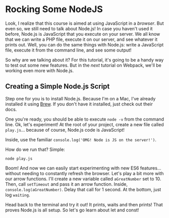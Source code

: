 # Rocking Some NodeJS

Look, I realize that this course is aimed at using JavaScript in a *browser*. But
even so, we still need to talk about Node.js! In case you haven't used it before,
Node.js is JavaScript that you execute on your server. We all know that we can write
a PHP file, execute it on our server, and see whatever it prints out. Well, you can
do the same things with Node.js: write a JavaScript file, execute it from the command
line, and see some output!

So why are we talking about it? For this tutorial, it's going to be a handy way to
test out some new features. But in the *next* tutorial on Webpack, we'll be working
even more with Node.js.

## Creating a Simple Node.js Script

Step one for you is to install Node.js. Because I'm on a Mac, I've already installed
it using [Brew](http://brew.sh/). If you don't have it installed, just check out
their docs.

One you're ready, you should be able to execute `node -v` from the command line.
Ok, let's experiment! At the root of your project, create a new file called `play.js`...
because of course, Node.js code is JavaScript!

Inside, use the familiar `console.log('OMG! Node is JS on the server!')`.

How do we run that? Simple:

```terminal
node play.js
```

Boom! And now we can easily start experimenting with new ES6 features... without
needing to constantly refresh the browser. Let's play a bit more with our arrow
functions. I'll create a new variable called `aGreatNumber` set to 10. Then, call
`setTimeout` and pass it an arrow function. Inside, `console.log(aGreatNumber)`.
Delay that call for 1 second. At the bottom, just log `waiting`.

Head back to the terminal and try it out! It prints, waits and then prints! That
proves Node.js is all setup. So let's go learn about let and const!
